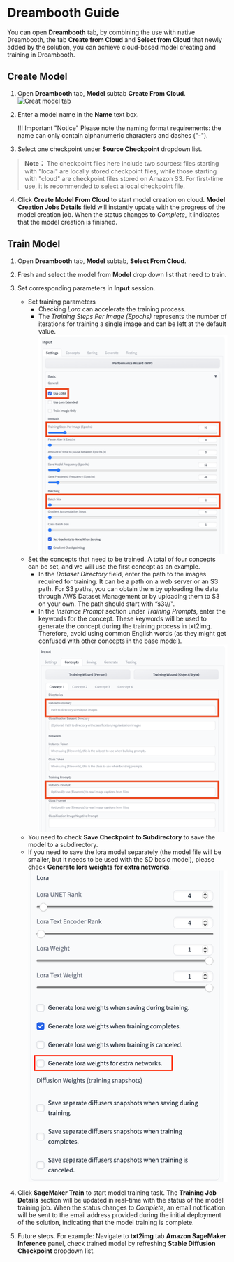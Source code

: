 # Dreambooth Guide
You can open **Dreambooth** tab, by combining the use with native Dreambooth, the tab **Create from Cloud** and **Select from Cloud** that newly added by the solution, you can achieve  cloud-based model creating and training in Dreambooth.


## Create Model
1. Open **Dreambooth** tab, **Model** subtab **Create From Cloud**.
![Creat model tab](../images/open-create-model-tab.png)
2. Enter a model name in the **Name** text box.

    !!! Important "Notice"
        Please note the naming format requirements: the name can only contain alphanumeric characters and dashes ("-").

3. Select one checkpoint under **Source Checkpoint** dropdown list.
> **Note：** The checkpoint files here include two sources: files starting with "local" are locally stored checkpoint files, while those starting with "cloud" are checkpoint files stored on Amazon S3. For first-time use, it is recommended to select a local checkpoint file.

4. Click **Create Model From Cloud** to start model creation on cloud. **Model Creation Jobs Details** field will instantly update with the progress of the model creation job. When the status changes to *Complete*, it indicates that the model creation is finished.

## Train Model
1. Open **Dreambooth** tab, **Model** subtab, **Select From Cloud**.
2. Fresh and select the model from **Model** drop down list that need to train.
3. Set corresponding parameters in **Input** session.
    - Set training parameters
        - Checking *Lora* can accelerate the training process.
        - The *Training Steps Per Image (Epochs)* represents the number of iterations for training a single image and can be left at the default value.
    ![Input setting](../images/dreambooth-input-settings.png) 
    - Set the concepts that need to be trained. A total of four concepts can be set, and we will use the first concept as an example.
        - In the *Dataset Directory* field, enter the path to the images required for training. It can be a path on a web server or an S3 path. For S3 paths, you can obtain them by uploading the data through AWS Dataset Management or by uploading them to S3 on your own. The path should start with “s3://".
        - In the *Instance Prompt* section under *Training Prompts*, enter the keywords for the concept. These keywords will be used to generate the concept during the training process in txt2img. Therefore, avoid using common English words (as they might get confused with other concepts in the base model).
    ![Input concepts](../images/dreambooth-input-concepts.png) 
    - You need to check **Save Checkpoint to Subdirectory** to save the model to a subdirectory. 
    - If you need to save the lora model separately (the model file will be smaller, but it needs to be used with the SD basic model), please check **Generate lora weights for extra networks**.
    ![Input saving](../images/dreambooth-lora-save.png) 

4. Click **SageMaker Train** to start model training task. The **Training Job Details** section will be updated in real-time with the status of the model training job. When the status changes to *Complete*, an email notification will be sent to the email address provided during the initial deployment of the solution, indicating that the model training is complete.
5. Future steps. For example: Navigate to **txt2img** tab **Amazon SageMaker Inference** panel, check trained model by refreshing **Stable Diffusion Checkpoint** dropdown list.  





